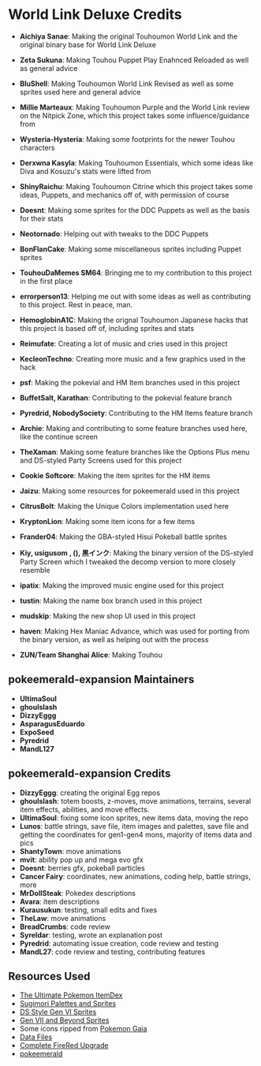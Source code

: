 # World Link Deluxe Credits

- **Aichiya Sanae**: Making the original Touhoumon World Link and the original binary base for World Link Deluxe
- **Zeta Sukuna**: Making Touhou Puppet Play Enahnced Reloaded as well as general advice
- **BluShell**: Making Touhoumon World Link Revised as well as some sprites used here and general advice
- **Millie Marteaux**: Making Touhoumon Purple and the World Link review on the Nitpick Zone, which this project takes some influence/guidance from
- **Wysteria-Hysteria**: Making some footprints for the newer Touhou characters
- **Derxwna Kasyla**: Making Touhoumon Essentials, which some ideas like Diva and Kosuzu's stats were lifted from
- **ShinyRaichu**: Making Touhoumon Citrine which this project takes some ideas, Puppets, and mechanics off of, with permission of course
- **Doesnt**: Making some sprites for the DDC Puppets as well as the basis for their stats
- **Neotornado**: Helping out with tweaks to the DDC Puppets
- **BonFlanCake**: Making some miscellaneous sprites including Puppet sprites
- **TouhouDaMemes SM64**: Bringing me to my contribution to this project in the first place
- **errorperson13**: Helping me out with some ideas as well as contributing to this project. Rest in peace, man.

- **HemoglobinA1C**: Making the orignal Touhoumon Japanese hacks that this project is based off of, including sprites and stats
- **Reimufate**: Creating a lot of music and cries used in this project
- **KecleonTechno**: Creating more music and a few graphics used in the hack

- **psf**: Making the pokevial and HM Item branches used in this project
- **BuffetSalt, Karathan**: Contributing to the pokevial feature branch
- **Pyredrid, NobodySociety**: Contributing to the HM Items feature branch
- **Archie**: Making and contributing to some feature branches used here, like the continue screen
- **TheXaman**: Making some feature branches like the Options Plus menu and DS-styled Party Screens used for this project
- **Cookie Softcore**: Making the item sprites for the HM items
- **Jaizu**: Making some resources for pokeemerald used in this project
- **CitrusBolt**: Making the Unique Colors implementation used here
- **KryptonLion**: Making some item icons for a few items
- **Frander04**: Making the GBA-styled Hisui Pokeball battle sprites
- **Kiy, usigusom , (), 黒インク**: Making the binary version of the DS-styled Party Screen which I tweaked the decomp version to more closely resemble
- **ipatix**: Making the improved music engine used for this project
- **tustin**: Making the name box branch used in this project
- **mudskip**: Making the new shop UI used in this project

- **haven**: Making Hex Maniac Advance, which was used for porting from the binary version, as well as helping out with the process

- **ZUN/Team Shanghai Alice**: Making Touhou

## pokeemerald-expansion Maintainers
- **UltimaSoul**
- **ghoulslash**
- **DizzyEggg**
- **AsparagusEduardo**
- **ExpoSeed**
- **Pyredrid**
- **MandL127**

## pokeemerald-expansion Credits
- **DizzyEggg**: creating the original Egg repos
- **ghoulslash**: totem boosts, z-moves, move animations, terrains, several item effects, abilities, and move effects.
- **UltimaSoul**: fixing some icon sprites, new items data, moving the repo
- **Lunos**: battle strings, save file, item images and palettes, save file and getting the coordinates for gen1-gen4 mons, majority of items data and pics
- **ShantyTown**: move animations
- **mvit**: ability pop up and mega evo gfx
- **Doesnt**: berries gfx, pokeball particles
- **Cancer Fairy**: coordinates, new animations, coding help, battle strings, more
- **MrDollSteak**: Pokedex descriptions
- **Avara**: item descriptions
- **Kurausukun**: testing, small edits and fixes
- **TheLaw**: move animations
- **BreadCrumbs**: code review
- **Syreldar**: testing, wrote an explanation post
- **Pyredrid**: automating issue creation, code review and testing
- **MandL27**: code review and testing, contributing features

## Resources Used
- [The Ultimate Pokemon ItemDex](https://www.deviantart.com/kryptonlion/art/The-Ultimate-Pokemon-ItemDex-Full-Version-1-0-786663071)
- [Sugimori Palettes and Sprites](https://www.pokecommunity.com/showthread.php?t=336945)
- [DS Style Gen VI Sprites](https://www.pokecommunity.com/showthread.php?t=314422)
- [Gen VII and Beyond Sprites](https://www.pokecommunity.com/showthread.php?t=368703)
- Some icons ripped from [Pokemon Gaia](https://www.pokecommunity.com/showthread.php?t=326118)
- [Data Files](https://www.pokecommunity.com/showthread.php?t=417909)
- [Complete FireRed Upgrade](https://github.com/Skeli789/Complete-Fire-Red-Upgrade)
- [pokeemerald](https://github.com/pret/pokeemerald/)
